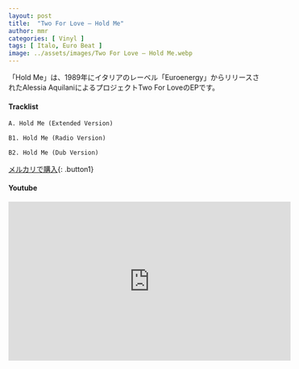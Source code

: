 ```yaml
---
layout: post
title:  "Two For Love – Hold Me"
author: mmr
categories: [ Vinyl ]
tags: [ Italo, Euro Beat ]
image: ../assets/images/Two For Love – Hold Me.webp
---
```


「Hold Me」は、1989年にイタリアのレーベル「Euroenergy」からリリースされたAlessia AquilaniによるプロジェクトTwo For LoveのEPです。

#### Tracklist
```md
A. Hold Me (Extended Version)

B1. Hold Me (Radio Version)

B2. Hold Me (Dub Version)
```

[メルカリで購入](https://jp.mercari.com/item/m94017039523?afid=6142608987){: .button1}

#### Youtube
<iframe width="560" height="315" src="https://www.youtube.com/embed/Oje-JF4gRKg?si=8EYefkDYUOFoeSce" title="YouTube video player" frameborder="0" allow="accelerometer; autoplay; clipboard-write; encrypted-media; gyroscope; picture-in-picture; web-share" referrerpolicy="strict-origin-when-cross-origin" allowfullscreen></iframe>